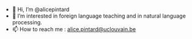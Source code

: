 - 👋 Hi, I’m @alicepintard
- 👀 I’m interested in foreign language teaching and in natural language processing.
- 📫 How to reach me : alice.pintard@uclouvain.be
